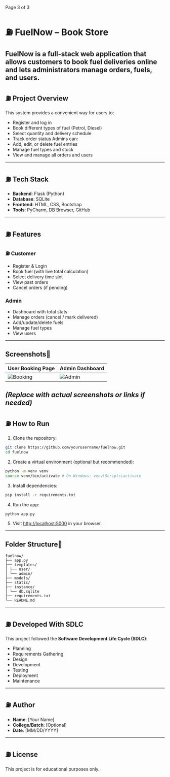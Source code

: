 
Page
3
of 3
# ⛽ FuelNow – Book Store
FuelNow is a full-stack web application that allows customers to book fuel
deliveries online and lets administrators manage orders, fuels, and users.
---
## ⛽ Project Overview
This system provides a convenient way for users to:
- Register and log in
- Book different types of fuel (Petrol, Diesel)
- Select quantity and delivery schedule
- Track order status
Admins can:
- Add, edit, or delete fuel entries
- Manage fuel types and stock
- View and manage all orders and users
---
## ⛽ Tech Stack
- **Backend**: Flask (Python)
- **Database**: SQLite
- **Frontend**: HTML, CSS, Bootstrap
- **Tools**: PyCharm, DB Browser, GitHub
---
## ⛽ Features
### ⛽ Customer
- Register & Login
- Book fuel (with live total calculation)
- Select delivery time slot
- View past orders
- Cancel orders (if pending)
### Admin
- Dashboard with total stats
- Manage orders (cancel / mark delivered)
- Add/update/delete fuels
- Manage fuel types
- View users
---
## Screenshots
| User Booking Page | Admin Dashboard |
|-------------------|------------------|
| ![Booking](uploads/booking.png) | ![Admin](uploads/admin_dashboard.png) |
_(Replace with actual screenshots or links if needed)_
---
## ⛽ How to Run
1. Clone the repository:
```bash
git clone https://github.com/yourusername/fuelnow.git
cd fuelnow
```
2. Create a virtual environment (optional but recommended):
```bash
python -m venv venv
source venv/bin/activate # On Windows: venv\Scripts\activate
```
3. Install dependencies:
```bash
pip install -r requirements.txt
```
4. Run the app:
```bash
python app.py
```
5. Visit [http://localhost:5000](http://localhost:5000) in your browser.
---
## Folder Structure
```
fuelnow/
├── app.py
├── templates/
│ ├── user/
│ └── admin/
├── models/
├── static/
├── instance/
│ └── db.sqlite
├── requirements.txt
└── README.md
```
---
## ⛽ Developed With SDLC
This project followed the **Software Development Life Cycle (SDLC)**:
- Planning
- Requirements Gathering
- Design
- Development
- Testing
- Deployment
- Maintenance
---
## ⛽ Author
- **Name**: [Your Name]
- **College/Batch**: [Optional]
- **Date**: [MM/DD/YYYY]
---
## ⛽ License
This project is for educational purposes only.
